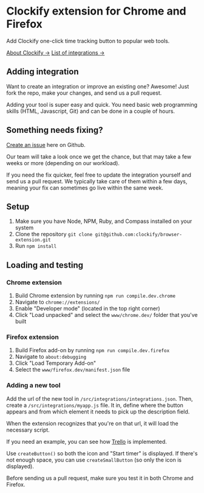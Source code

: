 # Clockify extension for Chrome and Firefox

Add Clockify one-click time tracking button to popular web tools. 

[About Clockify →](https://clockify.me)
[List of integrations →](https://clockify.me/integrations)

## Adding integration

Want to create an integration or improve an existing one? Awesome! Just fork the repo, make your changes, and send us a pull request. 

Adding your tool is super easy and quick. You need basic web programming skills (HTML, Javascript, Git) and can be done in a couple of hours.

## Something needs fixing?

[Create an issue](https://github.com/clockify/browser-extension/issues) here on Github.

Our team will take a look once we get the chance, but that may take a few weeks or more (depending on our workload). 

If you need the fix quicker, feel free to update the integration yourself and send us a pull request. We typically take care of them within a few days, meaning your fix can sometimes go live within the same week.

## Setup 

1. Make sure you have Node, NPM, Ruby, and Compass installed on your system
2. Clone the repository `git clone git@github.com:clockify/browser-extension.git`
3. Run `npm install`

## Loading and testing

### Chrome extension

1. Build Chrome extension by running `npm run compile.dev.chrome`
2. Navigate to `chrome://extensions/`
3. Enable "Developer mode" (located in the top right corner)
4. Click "Load unpacked" and select the `www/chrome.dev/` folder that you've built
    
### Firefox extension

1. Build Firefox add-on by running `npm run compile.dev.firefox`
2. Navigate to `about:debugging`
3. Click "Load Temporary Add-on"
4. Select the `www/firefox.dev/manifest.json` file


### Adding a new tool

Add the url of the new tool in `/src/integrations/integrations.json`. Then, create a `/src/integrations/myapp.js` file. It in, define where the button appears and from which element it needs to pick up the description field. 

When the extension recognizes that you're on that url, it will load the necessary script. 

If you need an example, you can see how [Trello](/src/integrations/trello.js) is implemented.

Use `createButton()` so both the icon and "Start timer" is displayed. If there's not enough space, you can use `createSmallButton` (so only the icon is displayed).

Before sending us a pull request, make sure you test it in both Chrome and Firefox.
